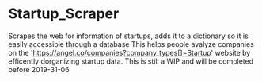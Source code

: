 # Startup_Scraper
Scrapes the web for information of startups, adds it to a dictionary so it is easily accessible through a database
This helps people avalyze companies on the 'https://angel.co/companies?company_types[]=Startup' website by efficently dorganizing startup data. 
This is still a WIP and will be completed before 2019-31-06
